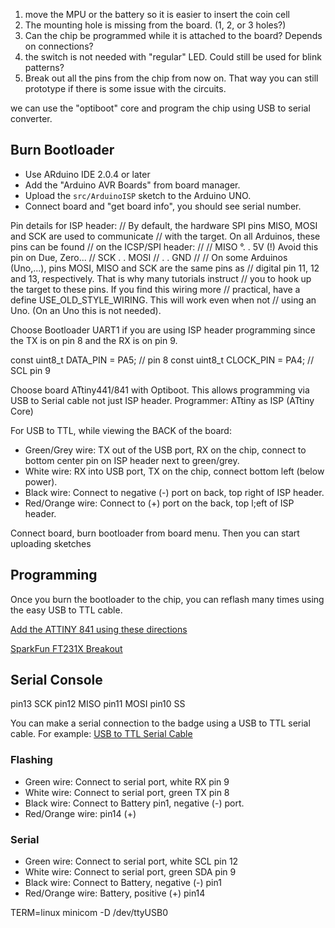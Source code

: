 1. move the MPU or the battery so it is easier to insert the coin cell
2. The mounting hole is missing from the board. (1, 2, or 3 holes?)
3. Can the chip be programmed while it is attached to the board? Depends on connections?
4. the switch is not needed with "regular" LED. Could still be used for blink patterns?
5. Break out all the pins from the chip from now on. That way you can still prototype
   if there is some issue with the circuits.

we can use the "optiboot" core and program the chip using USB to serial converter.

## Burn Bootloader

- Use ARduino IDE 2.0.4 or later
- Add the "Arduino AVR Boards" from board manager.
- Upload the `src/ArduinoISP` sketch to the Arduino UNO.
- Connect board and "get board info", you should see serial number.

Pin details for ISP header:
// By default, the hardware SPI pins MISO, MOSI and SCK are used to communicate
// with the target. On all Arduinos, these pins can be found
// on the ICSP/SPI header:
//
//               MISO °. . 5V (!) Avoid this pin on Due, Zero...
//               SCK   . . MOSI
//                     . . GND
//
// On some Arduinos (Uno,...), pins MOSI, MISO and SCK are the same pins as
// digital pin 11, 12 and 13, respectively. That is why many tutorials instruct
// you to hook up the target to these pins. If you find this wiring more
// practical, have a define USE_OLD_STYLE_WIRING. This will work even when not
// using an Uno. (On an Uno this is not needed).

Choose Bootloader UART1 if you are using ISP header programming since the TX is on pin 8 and the RX is on pin 9.

const uint8_t  DATA_PIN   = PA5; // pin 8
const uint8_t  CLOCK_PIN  = PA4; // SCL pin 9

Choose board ATtiny441/841 with Optiboot. This allows programming via USB to Serial cable not just ISP header.
Programmer: ATtiny as ISP (ATtiny Core)

For USB to TTL, while viewing the BACK of the board:
- Green/Grey wire: TX out of the USB port, RX on the chip, connect to bottom center pin on ISP header next to green/grey.
- White wire: RX into USB port, TX on the chip, connect bottom left (below power).
- Black wire: Connect to negative (-) port on back, top right of ISP header.
- Red/Orange wire: Connect to (+) port on the back, top l;eft of ISP header.

Connect board, burn bootloader from board menu.
Then you can start uploading sketches

## Programming

Once you burn the bootloader to the chip, you can reflash many times using the easy USB to TTL cable.

[Add the ATTINY 841 using these directions](https://github.com/SpenceKonde/ATTinyCore/blob/v2.0.0-devThis-is-the-head-submit-PRs-against-this/Installation.md#boards-manager-installation)

[SparkFun FT231X Breakout](https://www.sparkfun.com/products/13263)

## Serial Console

pin13 SCK
pin12 MISO
pin11 MOSI
pin10 SS

You can make a serial connection to the badge using a USB to TTL serial cable.
For example: [USB to TTL Serial Cable](https://www.adafruit.com/product/954)

### Flashing

- Green wire: Connect to serial port, white RX pin 9
- White wire: Connect to serial port, green TX pin 8
- Black wire: Connect to Battery pin1, negative (-) port.
- Red/Orange wire: pin14 (+)

### Serial

- Green wire: Connect to serial port, white SCL pin 12
- White wire: Connect to serial port, green SDA pin 9
- Black wire: Connect to Battery, negative (-) pin1
- Red/Orange wire: Battery, positive (+) pin14

TERM=linux minicom -D /dev/ttyUSB0
